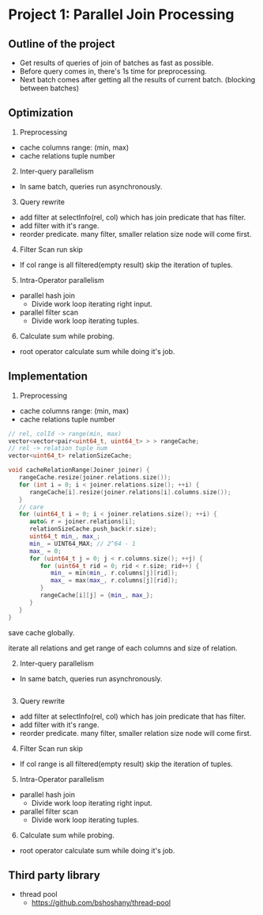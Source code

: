 # Project 1: Parallel Join Processing

## Outline of the project

- Get results of queries of join of batches as fast as possible.
- Before query comes in, there's 1s time for preprocessing.
- Next batch comes after getting all the results of current batch. (blocking between batches)

## Optimization

1. Preprocessing
  - cache columns range: (min, max)
  - cache relations tuple number
2. Inter-query parallelism
  - In same batch, queries run asynchronously.
3. Query rewrite
  - add filter at selectInfo(rel, col) which has join predicate that has filter.
  - add filter with it's range.
  - reorder predicate. many filter, smaller relation size node will come first.
4. Filter Scan run skip
  - If col range is all filtered(empty result) skip the iteration of tuples.
5. Intra-Operator parallelism
  - parallel hash join
    - Divide work loop iterating right input.
  - parallel filter scan
    - Divide work loop iterating tuples.
6. Calculate sum while probing.
  - root operator calculate sum while doing it's job.

## Implementation

1. Preprocessing
  - cache columns range: (min, max)
  - cache relations tuple number
```cpp
// rel, colId -> range(min, max)
vector<vector<pair<uint64_t, uint64_t> > > rangeCache;
// rel -> relation tuple num
vector<uint64_t> relationSizeCache;

void cacheRelationRange(Joiner joiner) {
   rangeCache.resize(joiner.relations.size());
   for (int i = 0; i < joiner.relations.size(); ++i) {
      rangeCache[i].resize(joiner.relations[i].columns.size());
   }
   // care
   for (uint64_t i = 0; i < joiner.relations.size(); ++i) {
      auto& r = joiner.relations[i];
      relationSizeCache.push_back(r.size);
      uint64_t min_, max_;
      min_ = UINT64_MAX; // 2^64 - 1
      max_ = 0;
      for (uint64_t j = 0; j < r.columns.size(); ++j) {
         for (uint64_t rid = 0; rid < r.size; rid++) {
            min_ = min(min_, r.columns[j][rid]);
            max_ = max(max_, r.columns[j][rid]);
         }
         rangeCache[i][j] = {min_, max_};
      }
   }
}
```

save cache globally.


iterate all relations and get range of each columns and size of relation.


2. Inter-query parallelism
  - In same batch, queries run asynchronously.

```cpp

```


3. Query rewrite
  - add filter at selectInfo(rel, col) which has join predicate that has filter.
  - add filter with it's range.
  - reorder predicate. many filter, smaller relation size node will come first.
4. Filter Scan run skip
  - If col range is all filtered(empty result) skip the iteration of tuples.
5. Intra-Operator parallelism
  - parallel hash join
    - Divide work loop iterating right input.
  - parallel filter scan
    - Divide work loop iterating tuples.
6. Calculate sum while probing.
  - root operator calculate sum while doing it's job.


## Third party library

- thread pool
  - https://github.com/bshoshany/thread-pool
